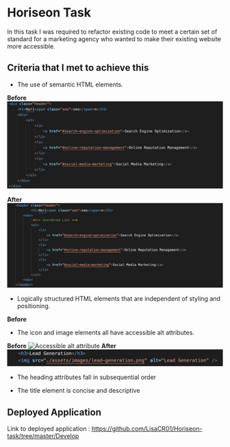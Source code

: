 # Horiseon Task

In this task I was required to refactor existing code to meet a certain set of standard for a marketing agency who wanted to make their existing website more accessible.

## Criteria that I met to achieve this

* The use of semantic HTML elements.

**Before**
![Before use of HTML semantic elements](./HTML_semantic_element_before.jpeg?raw=true )

**After**
![Use of HTML semantic elements](./HTML_semantic_element_after.jpeg?raw=true )

* Logically structured HTML elements that are independent of styling and positioning.


**Before**



* The icon and image elements all have accessible alt attributes.

**Before**
![Accessible alt attribute](./Accessible-Alt_Attribute_Before.jpeg?raw=true)
**After**
![Accessible alt attribute](./Accessible_Alt_Attribute_After.jpeg?raw=true)
* The heading attributes fall in subsequential order



* The title element is concise and descriptive

## Deployed Application

Link to deployed application : https://github.com/LisaCR01/Horiseon-task/tree/master/Develop

